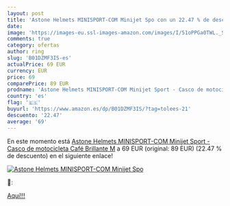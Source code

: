 ```yaml
---
layout: post
title: 'Astone Helmets MINISPORT-COM Minijet Spo con un 22.47 % de descuento'
date: 
image: 'https://images-eu.ssl-images-amazon.com/images/I/51oPPGa0TWL._SL200_.jpg'
comments: true
category: ofertas
author: ring
slug: 'B01DZMF3IS-es'
actualPrice: 69 EUR
currency: EUR
price: 69
comparePrice: 89 EUR
prodname: 'Astone Helmets MINISPORT-COM Minijet Sport - Casco de motocicleta  Café Brillante  M'
country: 'es'
flag: '🇪🇸'
buyurl: 'https://www.amazon.es/dp/B01DZMF3IS/?tag=tolees-21'
descuento: '22.47'
average: '69'
---
```


En este momento está [Astone Helmets MINISPORT-COM Minijet Sport - Casco de motocicleta  Café Brillante  M](https://www.amazon.es/dp/B01DZMF3IS/?tag=tolees-21) a 69 EUR (original: 89 EUR) (22.47 %  de descuento) en el siguiente enlace!

[![Astone Helmets MINISPORT-COM Minijet Spo](https://images-eu.ssl-images-amazon.com/images/I/51oPPGa0TWL._SL200_.jpg)](https://www.amazon.es/dp/B01DZMF3IS/?tag=tolees-21)

🔎:


[Aquí!!!](https://www.amazon.es/dp/B01DZMF3IS/?tag=tolees-21)
